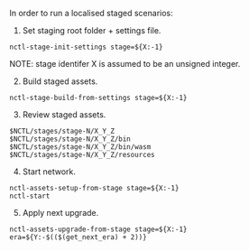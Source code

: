 In order to run a localised staged scenarios:

1.  Set staging root folder + settings file.

```
nctl-stage-init-settings stage=${X:-1}
```

NOTE: stage identifer X is assumed to be an unsigned integer.

2.  Build staged assets.

```
nctl-stage-build-from-settings stage=${X:-1}
```

3.  Review staged assets.

```
$NCTL/stages/stage-N/X_Y_Z
$NCTL/stages/stage-N/X_Y_Z/bin
$NCTL/stages/stage-N/X_Y_Z/bin/wasm
$NCTL/stages/stage-N/X_Y_Z/resources
```

4.  Start network.

```
nctl-assets-setup-from-stage stage=${X:-1}
nctl-start
```

5.  Apply next upgrade.

```
nctl-assets-upgrade-from-stage stage=${X:-1} era=${Y:-$(($(get_next_era) + 2))}
```
